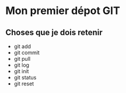 # Mon premier dépot GIT
## Choses que je dois retenir 
- git add
- git commit
- git pull
- git log
- git init 
- git status 
- git reset